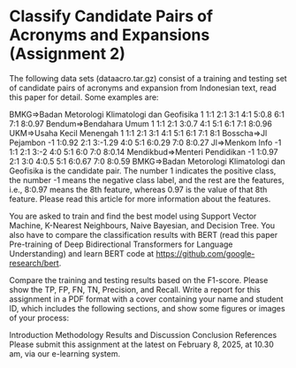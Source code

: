 # Classify Candidate Pairs of Acronyms and Expansions (Assignment 2)

The following data sets (dataacro.tar.gz) consist of a training and testing set of candidate pairs of acronyms and expansion from Indonesian text, read this paper for detail. Some examples are:

BMKG=>Badan Metorologi Klimatologi dan Geofisika 1 1:1 2:1 3:1 4:1 5:0.8 6:1 7:1 8:0.97
Bendum=>Bendahara Umum 1 1:1 2:1 3:0.7 4:1 5:1 6:1 7:1 8:0.96
UKM=>Usaha Kecil Menengah 1 1:1 2:1 3:1 4:1 5:1 6:1 7:1 8:1
Bosscha=>Jl Pejambon -1 1:0.92 2:1 3:-1.29 4:0 5:1 6:0.29 7:0 8:0.27
Jl=>Menkom Info -1 1:1 2:1 3:-2 4:0 5:1 6:0 7:0 8:0.14
Mendikbud=>Menteri Pendidikan -1 1:0.97 2:1 3:0 4:0.5 5:1 6:0.67 7:0 8:0.59
BMKG=>Badan Metorologi Klimatologi dan Geofisika is the candidate pair. The number 1 indicates the positive class, the number -1 means the negative class label, and the rest are the features, i.e., 8:0.97 means the 8th feature, whereas 0.97 is the value of that 8th feature. Please read this article for more information about the features.

You are asked to train and find the best model using Support Vector Machine, K-Nearest Neighbours, Naive Bayesian, and Decision Tree. You also have to compare the classification results with BERT (read this paper Pre-training of Deep Bidirectional Transformers for Language Understanding) and learn BERT code at https://github.com/google-research/bert.  

Compare the training and testing results based on the F1-score. Please show the TP, FP, FN, TN, Precision, and Recall. Write a report for this assignment in a PDF format with a cover containing your name and student ID, which includes the following sections, and show some figures or images of your process:

Introduction
Methodology
Results and Discussion
Conclusion
References
Please submit this assignment at the latest on February 8, 2025, at 10.30 am, via our e-learning system. 